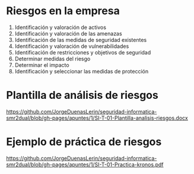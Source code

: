 # Riesgos en la empresa
1. Identificación y valoración de activos
2. Identificación y valoración de las amenazas
3. Identificación de las medidas de seguridad existentes
4. Identificación y valoración de vulnerabilidades
5. Identificación de restricciones y objetivos de seguridad
6. Determinar medidas del riesgo
7. Determinar el impacto
8. Identificación y seleccionar las medidas de protección

# Plantilla de análisis de riesgos
https://github.com/JorgeDuenasLerin/seguridad-informatica-smr2dual/blob/gh-pages/apuntes/1/SI-T-01-Plantilla-analisis-riesgos.docx

# Ejemplo de práctica de riesgos
https://github.com/JorgeDuenasLerin/seguridad-informatica-smr2dual/blob/gh-pages/apuntes/1/SI-T-01-Practica-kronos.pdf

